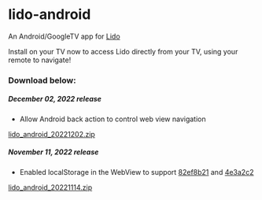 # lido-android

An Android/GoogleTV app for [Lido](https://github.com/Limekiller/lido)

Install on your TV now to access Lido directly from your TV, using your remote to navigate!

### Download below:
##### December 02, 2022 release
- Allow Android back action to control web view navigation

[lido_android_20221202.zip](https://github.com/Limekiller/lido-android/releases/download/v20221202/lido_android_20221202.apk)

##### November 11, 2022 release
- Enabled localStorage in the WebView to support [82ef8b21](https://github.com/Limekiller/lido/commit/82ef8b1d32ed77747f0aae3838a9aa17fd05bc6b) and [4e3a2c2](https://github.com/Limekiller/lido/commit/4e3a2c246b3d298976f9b5e4a4413c90c1a0ce3b)

[lido_android_20221114.zip](https://github.com/Limekiller/lido-android/files/10007455/lido_android_20221114.zip)
